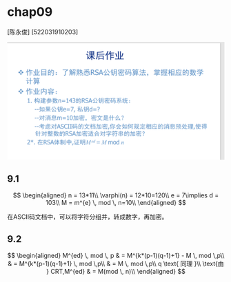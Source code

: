 # chap09

[陈永俊] [522031910203]

![chap09](../img/chap09.png "chap09")

## 9.1

$$
\begin{aligned}
    n = 13*11\\
    \varphi(n) = 12*10=120\\
    e = 7\implies d = 103\\
    M = m^{e} \, mod \, n=10\\
\end{aligned}
$$

在ASCII码文档中，可以将字符分组并，转成数字，再加密。

## 9.2

$$
\begin{aligned}
    M^{ed} \, mod \, p & = M^{k*(p-1)(q-1)+1} - M \, mod \,p\\
    & = M^{k*(p-1)(q-1)+1} \, mod \,p\\
    & = M  \, mod \,p\\
    q \text{ 同理 }\\
    \text{由 } CRT,M^{ed} & = M(mod \, n)\\
\end{aligned}
$$
